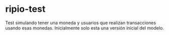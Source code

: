 # ripio-test

Test simulando tener una moneda y usuarios que realizan transacciones usando esas monedas.
Inicialmente solo esta una versión inicial del modelo.